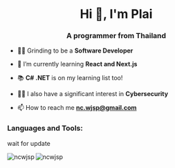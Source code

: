 <h1 align="center">Hi 👋, I'm Plai</h1>
<h3 align="center">A programmer from Thailand</h3>

- 💪🏻 Grinding to be a **Software Developer**

- 🌱 I’m currently learning **React and Next.js**

- 📚  **C# .NET** is on my learning list too!

- 🧑‍💻 I also have a significant interest in **Cybersecurity**

- 📫 How to reach me **nc.wjsp@gmail.com**


<h3 align="left">Languages and Tools:</h3>
wait for update

<p><img align="left" src="https://github-readme-stats.vercel.app/api/top-langs?username=ncwjsp&show_icons=true&locale=en&layout=compact" alt="ncwjsp" /></p>

<p><img align="center" src="https://github-readme-streak-stats.herokuapp.com/?user=ncwjsp&" alt="ncwjsp" /></p>
